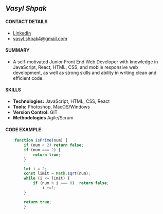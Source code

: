 ## *Vasyl Shpak*

#### CONTACT DETAILS
* [LinkedIn](https://www.linkedin.com/in/vasyl-shpak-32b706149/)
* vasyl.shpak4@gmail.com

#### SUMMARY
* A self-motivated Junior Front End Web Developer with knowledge in
JavaScript, React, HTML, CSS, and mobile responsive web development, as well as strong skills and ability in writing clean and efficient code.

#### SKILLS
* **Technologies:** JavaScript, HTML, CSS, React
* **Tools:** Photoshop, MacOS/Windows
* **Version Control:** GIT
* **Methodologies** Agile/Scrum

#### CODE EXAMPLE
```javascript
    function isPrime(num) {
        if (num < 2) return false;
        if (num === 2) {
            return true;
        }

        let i = 2;
        const limit = Math.sqrt(num);
        while (i <= limit) {
            if (num % i === 0)  return false;
                i +=1;
        }

        return true;
        }
```